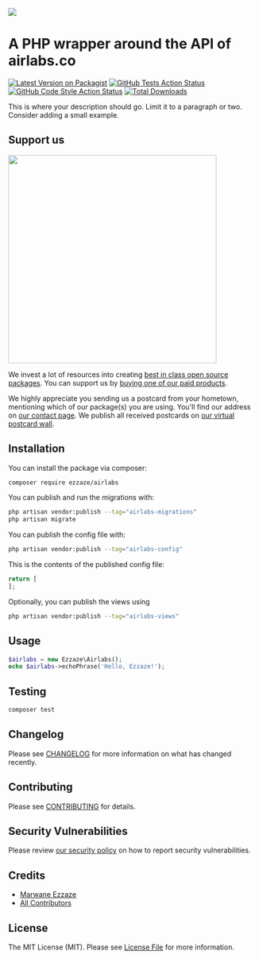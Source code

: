 
[<img src="https://github-ads.s3.eu-central-1.amazonaws.com/support-ukraine.svg?t=1" />](https://supportukrainenow.org)

# A PHP wrapper around the API of airlabs.co

[![Latest Version on Packagist](https://img.shields.io/packagist/v/ezzaze/airlabs.svg?style=flat-square)](https://packagist.org/packages/ezzaze/airlabs)
[![GitHub Tests Action Status](https://img.shields.io/github/workflow/status/ezzaze/airlabs/run-tests?label=tests)](https://github.com/ezzaze/airlabs/actions?query=workflow%3Arun-tests+branch%3Amain)
[![GitHub Code Style Action Status](https://img.shields.io/github/workflow/status/ezzaze/airlabs/Check%20&%20fix%20styling?label=code%20style)](https://github.com/ezzaze/airlabs/actions?query=workflow%3A"Check+%26+fix+styling"+branch%3Amain)
[![Total Downloads](https://img.shields.io/packagist/dt/ezzaze/airlabs.svg?style=flat-square)](https://packagist.org/packages/ezzaze/airlabs)

This is where your description should go. Limit it to a paragraph or two. Consider adding a small example.

## Support us

[<img src="https://github-ads.s3.eu-central-1.amazonaws.com/airlabs.jpg?t=1" width="419px" />](https://spatie.be/github-ad-click/airlabs)

We invest a lot of resources into creating [best in class open source packages](https://spatie.be/open-source). You can support us by [buying one of our paid products](https://spatie.be/open-source/support-us).

We highly appreciate you sending us a postcard from your hometown, mentioning which of our package(s) you are using. You'll find our address on [our contact page](https://spatie.be/about-us). We publish all received postcards on [our virtual postcard wall](https://spatie.be/open-source/postcards).

## Installation

You can install the package via composer:

```bash
composer require ezzaze/airlabs
```

You can publish and run the migrations with:

```bash
php artisan vendor:publish --tag="airlabs-migrations"
php artisan migrate
```

You can publish the config file with:

```bash
php artisan vendor:publish --tag="airlabs-config"
```

This is the contents of the published config file:

```php
return [
];
```

Optionally, you can publish the views using

```bash
php artisan vendor:publish --tag="airlabs-views"
```

## Usage

```php
$airlabs = new Ezzaze\Airlabs();
echo $airlabs->echoPhrase('Hello, Ezzaze!');
```

## Testing

```bash
composer test
```

## Changelog

Please see [CHANGELOG](CHANGELOG.md) for more information on what has changed recently.

## Contributing

Please see [CONTRIBUTING](.github/CONTRIBUTING.md) for details.

## Security Vulnerabilities

Please review [our security policy](../../security/policy) on how to report security vulnerabilities.

## Credits

- [Marwane Ezzaze](https://github.com/ezzaze)
- [All Contributors](../../contributors)

## License

The MIT License (MIT). Please see [License File](LICENSE.md) for more information.
